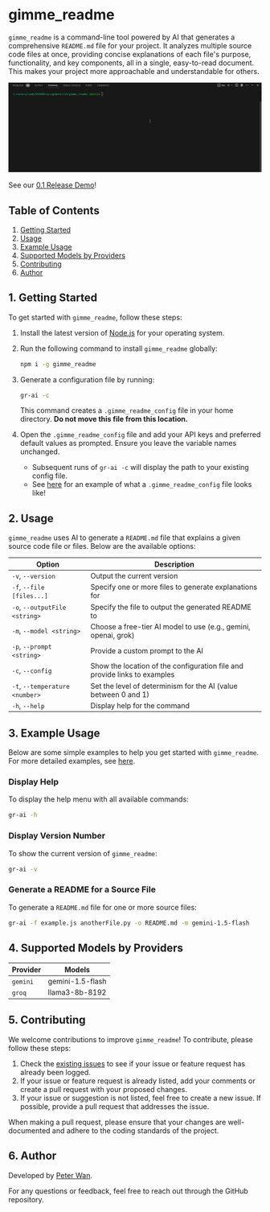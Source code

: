 # gimme_readme

`gimme_readme` is a command-line tool powered by AI that generates a comprehensive `README.md` file for your project. It analyzes multiple source code files at once, providing concise explanations of each file's purpose, functionality, and key components, all in a single, easy-to-read document. This makes your project more approachable and understandable for others.

![0.1-release-gif](examples/assets/images/0.1-release.gif)

See our [0.1 Release Demo](https://youtu.be/S6v-u9o_Xx8)!

## Table of Contents

1. [Getting Started](#1-getting-started)
2. [Usage](#2-usage)
3. [Example Usage](#3-example-usage)
4. [Supported Models by Providers](#4-supported-models-by-providers)
5. [Contributing](#5-contributing)
6. [Author](#6-author)

## 1. Getting Started

To get started with `gimme_readme`, follow these steps:

1. Install the latest version of [Node.js](https://nodejs.org/en/download/package-manager) for your operating system.
2. Run the following command to install `gimme_readme` globally:

   ```sh
   npm i -g gimme_readme
   ```

3. Generate a configuration file by running:

   ```sh
   gr-ai -c
   ```

   This command creates a `.gimme_readme_config` file in your home directory. **Do not move this file from this location.**

4. Open the `.gimme_readme_config` file and add your API keys and preferred default values as prompted. Ensure you leave the variable names unchanged.

   - Subsequent runs of `gr-ai -c` will display the path to your existing config file.
   - See [here](./env.sample) for an example of what a `.gimme_readme_config` file looks like!

## 2. Usage

`gimme_readme` uses AI to generate a `README.md` file that explains a given source code file or files. Below are the available options:

| Option                         | Description                                                               |
| ------------------------------ | ------------------------------------------------------------------------- |
| `-v`, `--version`              | Output the current version                                                |
| `-f`, `--file [files...]`      | Specify one or more files to generate explanations for                    |
| `-o`, `--outputFile <string>`  | Specify the file to output the generated README to                        |
| `-m`, `--model <string>`       | Choose a free-tier AI model to use (e.g., gemini, openai, grok)           |
| `-p`, `--prompt <string>`      | Provide a custom prompt to the AI                                         |
| `-c`, `--config`               | Show the location of the configuration file and provide links to examples |
| `-t`, `--temperature <number>` | Set the level of determinism for the AI (value between 0 and 1)           |
| `-h`, `--help`                 | Display help for the command                                              |

## 3. Example Usage

Below are some simple examples to help you get started with `gimme_readme`. For more detailed examples,
see [here](./_examples/README.md).

### Display Help

To display the help menu with all available commands:

```sh
gr-ai -h
```

### Display Version Number

To show the current version of `gimme_readme`:

```sh
gr-ai -v
```

### Generate a README for a Source File

To generate a `README.md` file for one or more source files:

```sh
gr-ai -f example.js anotherFile.py -o README.md -m gemini-1.5-flash
```

## 4. Supported Models by Providers

| Provider | Models           |
| -------- | ---------------- |
| `gemini` | gemini-1.5-flash |
| `groq`   | llama3-8b-8192   |

## 5. Contributing

We welcome contributions to improve `gimme_readme`! To contribute, please follow these steps:

1. Check the [existing issues](https://github.com/peterdanwan/gimme_readme/issues) to see if your issue or feature request has already been logged.
2. If your issue or feature request is already listed, add your comments or create a pull request with your proposed changes.
3. If your issue or suggestion is not listed, feel free to create a new issue. If possible, provide a pull request that addresses the issue.

When making a pull request, please ensure that your changes are well-documented and adhere to the coding standards of the project.

## 6. Author

Developed by [Peter Wan](https://github.com/peterdanwan).

For any questions or feedback, feel free to reach out through the GitHub repository.

